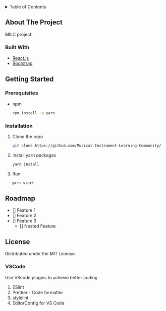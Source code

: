 
<!-- TABLE OF CONTENTS -->
<details>
  <summary>Table of Contents</summary>
  <ol>
    <li>
      <a href="#about-the-project">About The Project</a>
      <ul>
        <li><a href="#built-with">Built With</a></li>
      </ul>
    </li>
    <li>
      <a href="#getting-started">Getting Started</a>
      <ul>
        <li><a href="#prerequisites">Prerequisites</a></li>
        <li><a href="#installation">Installation</a></li>
      </ul>
    </li>
    <li><a href="#roadmap">Roadmap</a></li>
    <li><a href="#license">License</a></li>
  </ol>
</details>


<!-- ABOUT THE PROJECT -->
## About The Project

MILC project.

### Built With

* [React.js](https://reactjs.org/)
* [Bootstrap](https://getbootstrap.com)


<!-- GETTING STARTED -->
## Getting Started

### Prerequisites
* npm
  ```sh
  npm install -g yarn
  ```

### Installation

1. Clone the repo
   ```sh
   git clone https://github.com/Musical-Instrument-Learning-Community/milc-website.git
   ```
2. Install yarn packages
   ```sh
   yarn install
   ```
3. Run
```sh
   yarn start
   ```

<!-- ROADMAP -->
## Roadmap

- [] Feature 1
- [] Feature 2
- [] Feature 3
    - [] Nested Feature


<!-- LICENSE -->
## License

Distributed under the MIT License.

### VSCode
Use VScode plugins to achieve better coding 
1. ESlint
2. Prettier - Code formatter
3. stylelint
4. EditorConfig for VS Code

